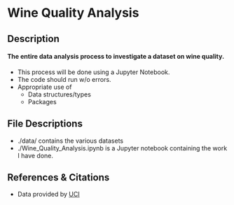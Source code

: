 # Wine Quality Analysis

## Description
#### The entire data analysis process to investigate a dataset on wine quality.
- This process will be done using a Jupyter Notebook.
- The code should run w/o errors.
- Appropriate use of
  - Data structures/types
  - Packages

## File Descriptions
- ./data/ contains the various datasets
- ./Wine_Quality_Analysis.ipynb is a Jupyter notebook containing the work I have done.

## References & Citations
- Data provided by [UCI](https://archive.ics.uci.edu/ml/datasets/Wine+Quality)
